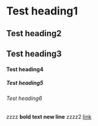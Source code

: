 # Test heading1
## Test heading2
## Test heading3
#### Test heading4
##### Test heading5
###### Test heading6
zzzz
**bold text
new line**
zzzz2
[link](https://github.com)
